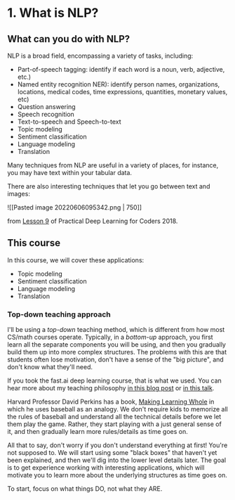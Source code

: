 # 1. What is NLP?

## What can you do with NLP?

NLP is a broad field, encompassing a variety of tasks, including:

- Part-of-speech tagging: identify if each word is a noun, verb, adjective, etc.)
- Named entity recognition NER): identify person names, organizations, locations, medical codes, time expressions, quantities, monetary values, etc)
- Question answering
- Speech recognition
- Text-to-speech and Speech-to-text
- Topic modeling
- Sentiment classification
- Language modeling
- Translation

Many techniques from NLP are useful in a variety of places, for instance, you may have text within your tabular data.

There are also interesting techniques that let you go between text and images:

![[Pasted image 20220606095342.png | 750]]

from [Lesson 9](http://course18.fast.ai/lessons/lesson11.html) of Practical Deep Learning for Coders 2018.

## This course

In this course, we will cover these applications:
- Topic modeling
- Sentiment classification
- Language modeling
- Translation

### Top-down teaching approach
I'll be using a _top-down_ teaching method, which is different from how most CS/math courses operate. Typically, in a _bottom-up_ approach, you first learn all the separate components you will be using, and then you gradually build them up into more complex structures. The problems with this are that students often lose motivation, don't have a sense of the "big picture", and don't know what they'll need.

If you took the fast.ai deep learning course, that is what we used. You can hear more about my teaching philosophy [in this blog post](http://www.fast.ai/2016/10/08/teaching-philosophy/) or [in this talk](https://vimeo.com/214233053).

Harvard Professor David Perkins has a book, [Making Learning Whole](https://www.amazon.com/Making-Learning-Whole-Principles-Transform/dp/0470633719) in which he uses baseball as an analogy. We don't require kids to memorize all the rules of baseball and understand all the technical details before we let them play the game. Rather, they start playing with a just general sense of it, and then gradually learn more rules/details as time goes on.

All that to say, don't worry if you don't understand everything at first! You're not supposed to. We will start using some "black boxes" that haven't yet been explained, and then we'll dig into the lower level details later. The goal is to get experience working with interesting applications, which will motivate you to learn more about the underlying structures as time goes on.

To start, focus on what things DO, not what they ARE.

